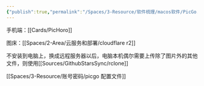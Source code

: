 ```yaml
---
{"publish":true,"permalink":"/Spaces/3-Resource/软件梳理/macos软件/PicGo.md","aliases":"PicList","title":"PicGo","description":":rocket:A simple & beautiful tool for pictures uploading built by vue-cli-electron-builder","created":"2024-10-04","modified":"2025-07-15","published":"2025-07-29T20:49:32.777+08:00","tags":["macOS软件","windows软件","github开源"],"cssclasses":""}
---
```



手机端：[[Cards/PicHoro]]

图床：[[Spaces/2-Area/云服务和部署/cloudflare r2]]

不安装到电脑上，换成远程服务器以后，电脑本机偶尔需要上传除了图片外的其他文件，则使用[[Sources/GithubStarsSync/rclone]]

[[Spaces/3-Resource/账号密码/picgo 配置文件]]
